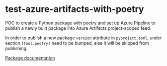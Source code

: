 # test-azure-artifacts-with-poetry

POC to create a Python package with poetry and set up Azure Pipeline to publish a newly built package into Azure Artifacts project-scoped feed. 

In order to publish a new package `version` attribute in `pyproject.toml`, under section `[tool.poetry]` need to be bumped, else it will be skipped from publishing. 

[Package documentation](poc-azure-artifact-release/README.md)
